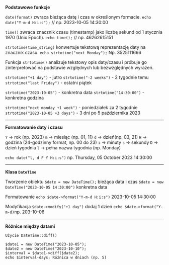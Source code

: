 **Podstawowe funkcje**

`date(format)` zwraca bieżąca datę i czas w określonym formacie.
`echo date("Y-m-d H:i:s");` // np. 2023-10-05 14:30:00

`time()` zwraca znacznik czasu (timestamp) jako liczbę sekund od 1 stycznia 1970 (Unix Epoch).
`echo time();` // np. 46262615151

`strtotime(time_string)` konwertuje tekstową reprezentację daty na znacznik czasu.
`echo strtotime("next Monday");` Np. 3525111666

Funkcja `strtotime()` analizuje tekstowy opis daty/czasu i próbuje go zinterpretować na podstawie względnych lub bezwzględnych wyrażeń.

`strtotime("+1 day")` - jutro
`strtotime("-2 weeks")` - 2 tygodnie temu
`strtotime("last Friday")` - ostatni piątek

`strtotime("2023-10-05")` - konkretna data
`strtotime("14:30:00")` - konkretna godzina

`strtotime("next monday +1 week")` - poniedziałek za 2 tygodnie
`strtotime("2023-10-05 +3 days")` - 3 dni po 5 października 2023

---
**Formatowanie daty i czasu**

`Y` -> rok (np. 2023)
`m` -> miesiąc (np. 01, 11)
`d` -> dzień(np. 03, 21)
`H` -> godzina (24-godzinny format, np. 00 do 23)
`i` -> minuty
`s` -> sekundy
`D` -> dzień tygodnia
`l` -> pełna nazwa tygodnia (np. Monday)

`echo date("l, d F Y H:i:s")` np. Thursday, 05 October 2023 14:30:00

---
**Klasa `DateTime`**

Tworzenie obiektu
`$date = new DateTime();` bieżąca data i czas
`$date = new DateTime("2023-10-05 14:30:00")` konkretna data

Formatowanie
`echo $date->format("Y-m-d H:i:s")` 2023-10-05 14:30:00

Modyfikacja
`$date->modify("+1 day")` dodaj 1 dzień
`echo $date->format("Y-m-d)`np. 203-10-06

---
**Różnice między datami**
```
Użycie DateTime::diff()

$date1 = new DateTime("2023-10-05");
$date2 = new DateTime("2023-10-10");
$interval = $date1->diff($date2);
echo $interval-days; Różnica w dniach (np. 5)
```
